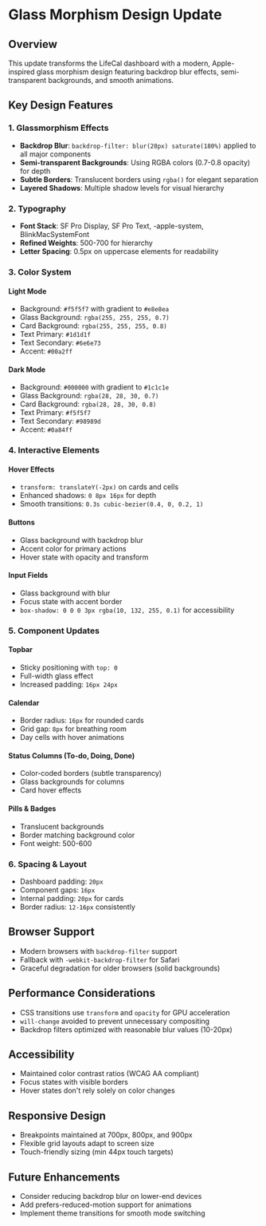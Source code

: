 # Glass Morphism Design Update

## Overview
This update transforms the LifeCal dashboard with a modern, Apple-inspired glass morphism design featuring backdrop blur effects, semi-transparent backgrounds, and smooth animations.

## Key Design Features

### 1. Glassmorphism Effects
- **Backdrop Blur**: `backdrop-filter: blur(20px) saturate(180%)` applied to all major components
- **Semi-transparent Backgrounds**: Using RGBA colors (0.7-0.8 opacity) for depth
- **Subtle Borders**: Translucent borders using `rgba()` for elegant separation
- **Layered Shadows**: Multiple shadow levels for visual hierarchy

### 2. Typography
- **Font Stack**: SF Pro Display, SF Pro Text, -apple-system, BlinkMacSystemFont
- **Refined Weights**: 500-700 for hierarchy
- **Letter Spacing**: 0.5px on uppercase elements for readability

### 3. Color System

#### Light Mode
- Background: `#f5f5f7` with gradient to `#e8e8ea`
- Glass Background: `rgba(255, 255, 255, 0.7)`
- Card Background: `rgba(255, 255, 255, 0.8)`
- Text Primary: `#1d1d1f`
- Text Secondary: `#6e6e73`
- Accent: `#00a2ff`

#### Dark Mode
- Background: `#000000` with gradient to `#1c1c1e`
- Glass Background: `rgba(28, 28, 30, 0.7)`
- Card Background: `rgba(28, 28, 30, 0.8)`
- Text Primary: `#f5f5f7`
- Text Secondary: `#98989d`
- Accent: `#0a84ff`

### 4. Interactive Elements

#### Hover Effects
- `transform: translateY(-2px)` on cards and cells
- Enhanced shadows: `0 8px 16px` for depth
- Smooth transitions: `0.3s cubic-bezier(0.4, 0, 0.2, 1)`

#### Buttons
- Glass background with backdrop blur
- Accent color for primary actions
- Hover state with opacity and transform

#### Input Fields
- Glass background with blur
- Focus state with accent border
- `box-shadow: 0 0 0 3px rgba(10, 132, 255, 0.1)` for accessibility

### 5. Component Updates

#### Topbar
- Sticky positioning with `top: 0`
- Full-width glass effect
- Increased padding: `16px 24px`

#### Calendar
- Border radius: `16px` for rounded cards
- Grid gap: `8px` for breathing room
- Day cells with hover animations

#### Status Columns (To-do, Doing, Done)
- Color-coded borders (subtle transparency)
- Glass backgrounds for columns
- Card hover effects

#### Pills & Badges
- Translucent backgrounds
- Border matching background color
- Font weight: 500-600

### 6. Spacing & Layout
- Dashboard padding: `20px`
- Component gaps: `16px`
- Internal padding: `20px` for cards
- Border radius: `12-16px` consistently

## Browser Support
- Modern browsers with `backdrop-filter` support
- Fallback with `-webkit-backdrop-filter` for Safari
- Graceful degradation for older browsers (solid backgrounds)

## Performance Considerations
- CSS transitions use `transform` and `opacity` for GPU acceleration
- `will-change` avoided to prevent unnecessary compositing
- Backdrop filters optimized with reasonable blur values (10-20px)

## Accessibility
- Maintained color contrast ratios (WCAG AA compliant)
- Focus states with visible borders
- Hover states don't rely solely on color changes

## Responsive Design
- Breakpoints maintained at 700px, 800px, and 900px
- Flexible grid layouts adapt to screen size
- Touch-friendly sizing (min 44px touch targets)

## Future Enhancements
- Consider reducing backdrop blur on lower-end devices
- Add prefers-reduced-motion support for animations
- Implement theme transitions for smooth mode switching
